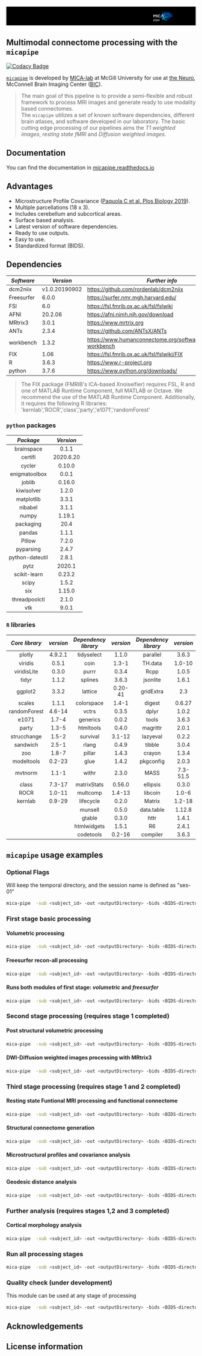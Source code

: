 ![micapipe logo](/docs/figures/micapipe_long.png)

## Multimodal connectome processing with the `micapipe` ##

[![Codacy Badge](https://api.codacy.com/project/badge/Grade/7da8a9a3524745bc9616fd465a17f41b)](https://app.codacy.com/gh/rcruces/micapipe?utm_source=github.com&utm_medium=referral&utm_content=rcruces/micapipe&utm_campaign=Badge_Grade)

[`micapipe`](micapipe.readthedocs.io) is developed by [MICA-lab](https://mica-mni.github.io) at McGill University for use at [the Neuro](https://www.mcgill.ca/neuro/), McConnell Brain Imaging Center ([BIC](https://www.mcgill.ca/bic/)).  
> The main goal of this pipeline is to provide a semi-flexible and robust framework to process MRI images and generate ready to use modality based connectomes.    
> The `micapipe` utilizes a set of known software dependencies, different brain atlases, and software developed in our laboratory. 
> The basic cutting edge processing of our pipelines aims the *T1 weighted images*, *resting state fMRI* and *Diffusion weighted images*.

## Documentation ##
You can find the documentation in [micapipe.readthedocs.io](http://micapipe.readthedocs.io/en/latest/) 
  
## Advantages ##
-   Microstructure Profile Covariance ([Paquola C et al. Plos Biology 2019](https://doi.org/10.1371/journal.pbio.3000284)).  
-   Multiple parcellations (18 x 3).  
-   Includes cerebellum and subcortical areas.  
-   Surface based analysis.  
-   Latest version of software dependencies.  
-   Ready to use outputs.  
-   Easy to use.  
-   Standardized format (BIDS).  
 
## Dependencies ##
| *Software*   |     *Version*   | *Further info* |
|------------|---------------|--------------|  
| dcm2niix   | v1.0.20190902 | https://github.com/rordenlab/dcm2niix |
| Freesurfer | 6.0.0         | https://surfer.nmr.mgh.harvard.edu/ |
| FSl        | 6.0           | https://fsl.fmrib.ox.ac.uk/fsl/fslwiki |
| AFNI       | 20.2.06       | https://afni.nimh.nih.gov/download |
| MRtrix3    | 3.0.1         | https://www.mrtrix.org |
| ANTs       | 2.3.4         | https://github.com/ANTsX/ANTs |
| workbench  | 1.3.2         | https://www.humanconnectome.org/software/connectome-workbench |
| FIX        | 1.06          | https://fsl.fmrib.ox.ac.uk/fsl/fslwiki/FIX |
| R          | 3.6.3         | https://www.r-project.org |
| python     | 3.7.6         | https://www.python.org/downloads/ |

 > The FIX package (FMRIB's ICA-based Xnoiseifier) requires FSL, R and one of MATLAB Runtime Component, full MATLAB or Octave. We recommend the use of the MATLAB Runtime Component. Additionally, it requires the following R libraries:  'kernlab','ROCR','class','party','e1071','randomForest'

### `python` packages ###
|     *Package*     |  *Version*  |
|:---------------:|:---------:|
| brainspace      | 0.1.1     |
| certifi         | 2020.6.20 |
| cycler          | 0.10.0    |
| enigmatoolbox   | 0.0.1     |
| joblib          | 0.16.0    |
| kiwisolver      | 1.2.0     |
| matplotlib      | 3.3.1     |
| nibabel         | 3.1.1     |
| numpy           | 1.19.1    |
| packaging       | 20.4      |
| pandas          | 1.1.1     |
| Pillow          | 7.2.0     |
| pyparsing       | 2.4.7     |
| python-dateutil | 2.8.1     |
| pytz            | 2020.1    |
| scikit-learn    | 0.23.2    |
| scipy           | 1.5.2     |
| six             | 1.15.0    |
| threadpoolctl   | 2.1.0     |
| vtk             | 9.0.1     |

### `R` libraries ###
| *Core   library* |  *version* | *Dependency library* |  *version* | *Dependency library* |   *version* |
|:--------------:|:--------:|:------------------:|:--------:|:------------------:|:---------:|
|         plotly |  4.9.2.1 |         tidyselect |  1.1.0   |           parallel |  3.6.3    |
|        viridis |  0.5.1   |               coin |  1.3-1   |            TH.data |  1.0-10   |
|    viridisLite |  0.3.0   |              purrr |  0.3.4   |               Rcpp |  1.0.5    |
|          tidyr |  1.1.2   |            splines |  3.6.3   |           jsonlite |  1.6.1    |
|        ggplot2 |  3.3.2   |            lattice |  0.20-41 |          gridExtra | 2.3       |
|         scales |  1.1.1   |         colorspace |  1.4-1   |             digest |  0.6.27   |
|   randomForest |  4.6-14  |              vctrs |  0.3.5   |              dplyr |  1.0.2    |
|          e1071 |  1.7-4   |           generics |  0.0.2   |              tools |  3.6.3    |
|          party |  1.3-5   |          htmltools |  0.4.0   |           magrittr |  2.0.1    |
|    strucchange |  1.5-2   |           survival |  3.1-12  |           lazyeval |  0.2.2    |
|       sandwich |  2.5-1   |              rlang |  0.4.9   |             tibble |  3.0.4    |
|            zoo |  1.8-7   |             pillar |  1.4.3   |             crayon |  1.3.4    |
|     modeltools |  0.2-23  |               glue |  1.4.2   |          pkgconfig |  2.0.3    |
|        mvtnorm |  1.1-1   |              withr |  2.3.0   |               MASS |  7.3-51.5 |
|          class |  7.3-17  |        matrixStats |  0.56.0  |           ellipsis |  0.3.0    |
|           ROCR |  1.0-11  |           multcomp |  1.4-13  |            libcoin |  1.0-6    |
|        kernlab |  0.9-29  |          lifecycle |  0.2.0   |             Matrix |  1.2-18   |
|                |          |            munsell |  0.5.0   |         data.table |  1.12.8   |
|                |          |             gtable |  0.3.0   |               httr |  1.4.1    |
|                |          |        htmlwidgets |  1.5.1   |                 R6 |  2.4.1    |
|                |          |          codetools |  0.2-16  |           compiler |  3.6.3    |

## `micapipe` usage examples ##
### Optional Flags ###
Will keep the temporal directory, and the session name is defined as "ses-01"
``` bash
mica-pipe  -sub <subject_id> -out <outputDirectory> -bids <BIDS-directory> -ses 01 -nocleanup -proc_structural
```

### First stage basic processing ###
#### Volumetric processing ####
``` bash
mica-pipe  -sub <subject_id> -out <outputDirectory> -bids <BIDS-directory> -proc_structural
```

#### Freesurfer recon-all processing ####
``` bash
mica-pipe  -sub <subject_id> -out <outputDirectory> -bids <BIDS-directory> -proc_freesurfer
```

#### Runs both modules of first stage: *volumetric* and *freesurfer* ####
``` bash
mica-pipe  -sub <subject_id> -out <outputDirectory> -bids <BIDS-directory> -proc_structural -proc_freesurfer
```

### Second stage processing (requires stage 1 completed) ###
#### Post structural volumetric processing ####
``` bash
mica-pipe  -sub <subject_id> -out <outputDirectory> -bids <BIDS-directory> -post_structural
```

#### DWI-Diffusion weighted images processing with MRtrix3 ####
``` bash
mica-pipe  -sub <subject_id> -out <outputDirectory> -bids <BIDS-directory> -proc_dwi
```

### Third stage processing (requires stage 1 and 2 completed) ###
#### Resting state Funtional MRI processing and functional connectome ####
``` bash
mica-pipe  -sub <subject_id> -out <outputDirectory> -bids <BIDS-directory> -proc_rsfmri
```

#### Structural connectome generation ####
``` bash
mica-pipe  -sub <subject_id> -out <outputDirectory> -bids <BIDS-directory> -SC
```

#### Microstructural profiles and covariance analysis ####
``` bash
mica-pipe  -sub <subject_id> -out <outputDirectory> -bids <BIDS-directory> -MPC
```

#### Geodesic distance analysis ####
``` bash
mica-pipe  -sub <subject_id> -out <outputDirectory> -bids <BIDS-directory> -GD
```

### Further analysis (requires stages 1,2 and 3 completed) ###
#### Cortical morphology analysis ####
``` bash
mica-pipe  -sub <subject_id> -out <outputDirectory> -bids <BIDS-directory> -post_morph
```

### Run all processing stages ###
``` bash
mica-pipe  -sub <subject_id> -out <outputDirectory> -bids <BIDS-directory> -all
```
### Quality check (under development) ###
This module can be used at any stage of processing
``` bash
mica-pipe  -sub <subject_id> -out <outputDirectory> -bids <BIDS-directory> -QC
```  

## Acknowledgements ##

## License information ##
